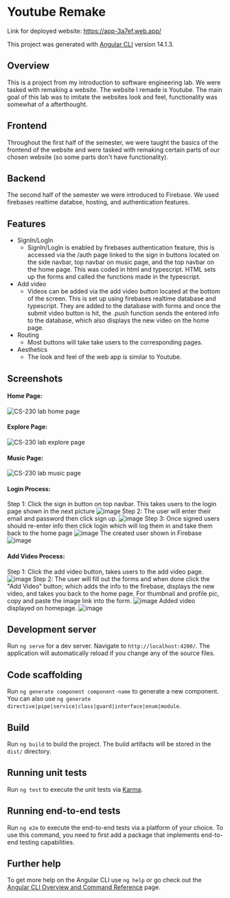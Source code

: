 # Youtube Remake 

Link for deployed website: https://app-3a7ef.web.app/

This project was generated with [Angular CLI](https://github.com/angular/angular-cli) version 14.1.3.

## Overview
This is a project from my introduction to software engineering lab. We were tasked with remaking a website. The website I remade is Youtube. The main goal of this lab was to imitate the websites look and feel, functionality was somewhat of a afterthought. 

## Frontend
Throughout the first half of the semester, we were taught the basics of the frontend of the website and were tasked with remaking certain parts of our chosen website (so some parts don't have functionality). 

## Backend
The second half of the semester  we were introduced to Firebase. We used firebases realtime databse, hosting, and authentication features.

## Features
  - SignIn/LogIn 
    - SignIn/LogIn is enabled by firebases authentication feature, this is accessed via the /auth page linked to the sign in buttons located on the side navbar, top navbar on music page, and the top navbar on the home page. This was coded in html and typescript. HTML sets up the forms and called the functions made in the typescript.
  - Add video
    - Videos can be added via the add video button located at the bottom of the screen. This is set up using firebases realtime database and typescript. They are added to the database with forms and once the submit video button is hit, the .push function sends the entered info to the database, which also displays the new video on the home page. 
  - Routing
    - Most buttons will take take users to the corresponding pages.
  - Aesthetics 
    - The look and feel of the web app is similar to Youtube.
  


## Screenshots

#### Home Page:

![CS-230 lab home page](https://user-images.githubusercontent.com/111936234/208282950-0ff8deb2-d033-442f-afe4-715e7294c09d.png)

#### Explore Page:

![CS-230 lab explore page](https://user-images.githubusercontent.com/111936234/208282954-8dd667df-7681-4168-8c6b-08e7dcd65283.png)

#### Music Page:

![CS-230 lab music page](https://user-images.githubusercontent.com/111936234/208282957-c1eb6ab0-6da4-4ef7-9482-915023004a4c.png)

#### Login Process:
Step 1: Click the sign in button on top navbar. This takes users to the login page shown in the next picture
![image](https://user-images.githubusercontent.com/111936234/208514195-f0e1464a-cfe1-4093-a85f-0d965bb87ed8.png)
Step 2: The user will enter their email and password then click sign up. 
![image](https://user-images.githubusercontent.com/111936234/208514379-cf3f93cf-7b1d-4dcf-b758-32174808b5d2.png)
Step 3: Once signed users should re-enter info then click login which will log them in and take them back to the home page
![image](https://user-images.githubusercontent.com/111936234/208514540-20672b21-4843-48e5-b43c-ed6bdc4722b6.png)
The created user shown in Firebase
![image](https://user-images.githubusercontent.com/111936234/208514757-c1bae860-d9ee-43fc-9506-2b126c254e57.png)


#### Add Video Process:
Step 1: Click the add video button, takes users to the add video page.
![image](https://user-images.githubusercontent.com/111936234/208513275-158ab536-479f-4edd-bdd2-c3134752d556.png)
Step 2: The user will fill out the forms and when done click the "Add Video" button; which adds the info to the firebase, displays the new video, and takes you back to the home page. For thumbnail and profile pic, copy and paste the image link into the form.
![image](https://user-images.githubusercontent.com/111936234/208513691-d2abcaca-920f-4b7d-b808-17669cd3b4a3.png)
Added video displayed on homepage.
![image](https://user-images.githubusercontent.com/111936234/208513880-54a28c92-8297-4ef0-ae09-69ddd5f88ad2.png)




## Development server

Run `ng serve` for a dev server. Navigate to `http://localhost:4200/`. The application will automatically reload if you change any of the source files.

## Code scaffolding

Run `ng generate component component-name` to generate a new component. You can also use `ng generate directive|pipe|service|class|guard|interface|enum|module`.

## Build

Run `ng build` to build the project. The build artifacts will be stored in the `dist/` directory.

## Running unit tests

Run `ng test` to execute the unit tests via [Karma](https://karma-runner.github.io).

## Running end-to-end tests

Run `ng e2e` to execute the end-to-end tests via a platform of your choice. To use this command, you need to first add a package that implements end-to-end testing capabilities.

## Further help

To get more help on the Angular CLI use `ng help` or go check out the [Angular CLI Overview and Command Reference](https://angular.io/cli) page.
